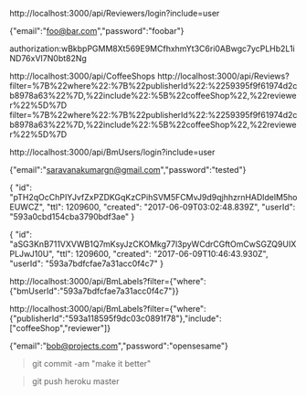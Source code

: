 

http://localhost:3000/api/Reviewers/login?include=user

{"email":"foo@bar.com","password":"foobar"}

authorization:wBkbpPGMM8Xt569E9MCfhxhmYt3C6ri0ABwgc7ycPLHb2L1iND76xVI7N0bt82Ng

http://localhost:3000/api/CoffeeShops
http://localhost:3000/api/Reviews?filter=%7B%22where%22:%7B%22publisherId%22:%2259395f9f61974d2cb8978a63%22%7D,%22include%22:%5B%22coffeeShop%22,%22reviewer%22%5D%7D
filter=%7B%22where%22:%7B%22publisherId%22:%2259395f9f61974d2cb8978a63%22%7D,%22include%22:%5B%22coffeeShop%22,%22reviewer%22%5D%7D


http://localhost:3000/api/BmUsers/login?include=user

{"email":"saravanakumargn@gmail.com","password":"tested"}


{
  "id": "pTH2qOcChPIYJvfZxPZDKGqKzCPihSVM5FCMvJ9d9qjhhzrnHADldelM5hoEUWCZ",
  "ttl": 1209600,
  "created": "2017-06-09T03:02:48.839Z",
  "userId": "593a0cbd154cba3790bdf3ae"
}

{
  "id": "aSG3KnB711VXVWB1Q7mKsyJzCKOMkg77l3pyWCdrCGftOmCwSGZQ9UIXPLJwJ10U",
  "ttl": 1209600,
  "created": "2017-06-09T10:46:43.930Z",
  "userId": "593a7bdfcfae7a31acc0f4c7"
}

http://localhost:3000/api/BmLabels?filter={"where":{"bmUserId":"593a7bdfcfae7a31acc0f4c7"}}


http://localhost:3000/api/BmLabels?filter={"where":{"publisherId":"593a118595f9dc03c0891f78"},"include":["coffeeShop","reviewer"]}


{"email":"bob@projects.com","password":"opensesame"}



>git commit -am "make it better"

>git push heroku master